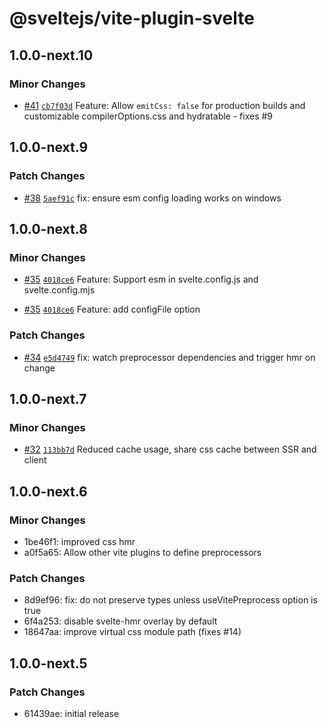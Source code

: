 # @sveltejs/vite-plugin-svelte

## 1.0.0-next.10

### Minor Changes

- [#41](https://github.com/sveltejs/vite-plugin-svelte/pull/41) [`cb7f03d`](https://github.com/sveltejs/vite-plugin-svelte/commit/cb7f03d61c19f0b98c6412c11bbaa4af978da9ed) Feature: Allow `emitCss: false` for production builds and customizable compilerOptions.css and hydratable - fixes #9

## 1.0.0-next.9

### Patch Changes

- [#38](https://github.com/sveltejs/vite-plugin-svelte/pull/38) [`5aef91c`](https://github.com/sveltejs/vite-plugin-svelte/commit/5aef91c8752c8de94a1f1fcb28618606b7c44670) fix: ensure esm config loading works on windows

## 1.0.0-next.8

### Minor Changes

- [#35](https://github.com/sveltejs/vite-plugin-svelte/pull/35) [`4018ce6`](https://github.com/sveltejs/vite-plugin-svelte/commit/4018ce621b4df75877e0e18057c332f27158d42b) Feature: Support esm in svelte.config.js and svelte.config.mjs

* [#35](https://github.com/sveltejs/vite-plugin-svelte/pull/35) [`4018ce6`](https://github.com/sveltejs/vite-plugin-svelte/commit/4018ce621b4df75877e0e18057c332f27158d42b) Feature: add configFile option

### Patch Changes

- [#34](https://github.com/sveltejs/vite-plugin-svelte/pull/34) [`e5d4749`](https://github.com/sveltejs/vite-plugin-svelte/commit/e5d4749c0850260a295daab9cb15866fe58ee709) fix: watch preprocessor dependencies and trigger hmr on change

## 1.0.0-next.7

### Minor Changes

- [#32](https://github.com/sveltejs/vite-plugin-svelte/pull/32) [`113bb7d`](https://github.com/sveltejs/vite-plugin-svelte/commit/113bb7dc330a7517085d12d1d0758a376a12253f) Reduced cache usage, share css cache between SSR and client

## 1.0.0-next.6

### Minor Changes

- 1be46f1: improved css hmr
- a0f5a65: Allow other vite plugins to define preprocessors

### Patch Changes

- 8d9ef96: fix: do not preserve types unless useVitePreprocess option is true
- 6f4a253: disable svelte-hmr overlay by default
- 18647aa: improve virtual css module path (fixes #14)

## 1.0.0-next.5

### Patch Changes

- 61439ae: initial release
